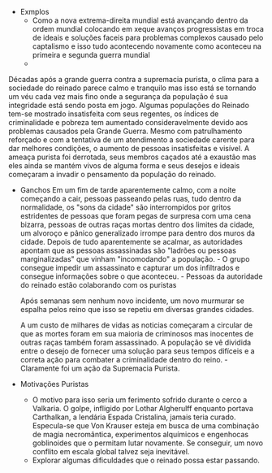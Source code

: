 
- Exmplos
	- Como a nova extrema-direita mundial está avançando dentro da ordem mundial colocando em xeque avanços progressistas em troca de ideais e soluções faceis para problemas complexos causado pelo captalismo e isso tudo acontecendo novamente como aconteceu na primeira e segunda guerra mundial
	- 



Décadas após a grande guerra contra a supremacia purista, o clima para a sociedade do reinado parece calmo e tranquilo mas isso está se tornando um véu cada vez mais fino onde a segurança da população é sua integridade está sendo posta em jogo. Algumas populações do Reinado tem-se mostrado insatisfeita com seus regentes, os índices de criminalidade e pobreza tem aumentado consideravelmente devido aos problemas causados pela Grande Guerra. Mesmo com patrulhamento reforçado e com a tentativa de um atendimento a sociedade carente para dar melhores condições, o aumento de pessoas insatisfeitas e visível. A ameaça purista foi derrotada, seus membros caçados até a exaustão mas eles ainda se mantém vivos de alguma forma e seus desejos e ideais começaram a invadir o pensamento da população do reinado.

- Ganchos
	Em um fim de tarde aparentemente calmo, com a noite começando a cair, pessoas passeando pelas ruas, tudo dentro da normalidade, os "sons da cidade" são interrompidos por gritos estridentes de pessoas que foram pegas de surpresa com uma cena bizarra, pessoas de outras raças mortas dentro dos limites da cidade, um alvoroço e pânico generalizado irrompe para dentro dos muros da cidade. Depois de tudo aparentemente se acalmar, as autoridades apontam que as pessoas assassinadas são "ladrões ou pessoas marginalizadas" que vinham "incomodando" a população.
		- O grupo consegue impedir um assassinato e capturar um dos infiltrados e consegue informações sobre o que aconteceu.
		- Pessoas da autoridade do reinado estão colaborando com os puristas
	
	Após semanas sem nenhum novo incidente, um novo murmurar se espalha pelos reino que isso se repetiu em diversas grandes cidades.
	
	A um custo de milhares de vidas as noticias começaram a circular de que as mortes foram em sua maioria de criminosos mas inocentes de outras raças também foram assassinado.
	A população se vê dividida entre o desejo de fornecer uma solução para seus tempos difíceis e a correta ação para combater a criminalidade dentro do reino. 
		- Claramente foi um ação da Supremacia Purista.


- Motivações Puristas 
	- O motivo para isso seria um ferimento sofrido durante o cerco a Valkaria. O golpe, infligido por Lothar Algherulff enquanto portava Carthalkan, a lendária Espada Cristalina, jamais teria curado. Especula-se que Von Krauser esteja em busca de uma combinação de magia necromântica, experimentos alquímicos e engenhocas goblinoides que o permitam lutar novamente. Se conseguir, um novo conflito em escala global talvez seja inevitável.
	- Explorar algumas dificuldades que o reinado possa estar passando.